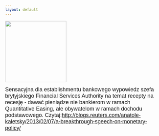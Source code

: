 ```yaml
---
layout: default
---
```

<img src="{{site.baseurl}}\articles\pictures\465.Adair Turner.jpg" width="200"><!--126--><p style="margin: 0px 0px 18px; font-size: 18px; font-family: Helvetica;">
Sensacyjna dla establishmentu bankowego wypowiedz szefa brytyjskiego Financial Services Authority na temat recepty na recesję - dawać pieniądze nie bankierom w ramach Quantitative Easing, ale obywatelom w ramach dochodu podstawowego. Czytaj:<a href="http://blogs.reuters.com/anatole-kaletsky/2013/02/07/a-breakthrough-speech-on-monetary-policy/" title="Adair Turner " target="">http://blogs.reuters.com/anatole-kaletsky/2013/02/07/a-breakthrough-speech-on-monetary-policy/</a><br></p>